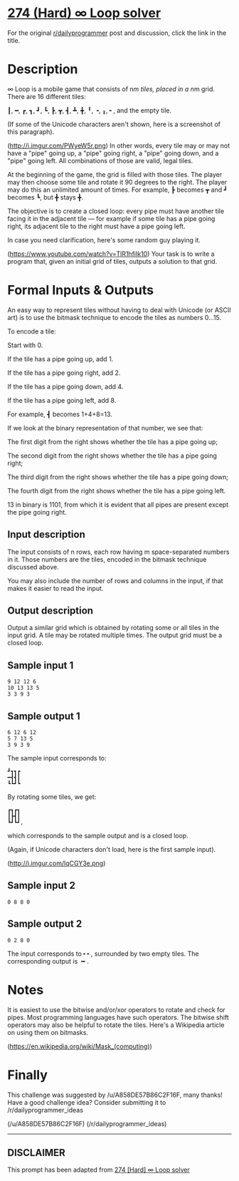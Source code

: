 # [274 (Hard) ∞ Loop solver](https://www.reddit.com/r/dailyprogrammer/comments/4rug59/20160708_challenge_274_hard_loop_solver/)

For the original [r/dailyprogrammer](https://www.reddit.com/r/dailyprogrammer/) post and discussion, click the link in the title.

# Description
∞ Loop is a mobile game that consists of n*m tiles, placed in a n*m grid. There are 16 different tiles:

┃, ━, ┏, ┓, ┛, ┗, ┣, ┳, ┫, ┻, ╋, ╹, ╺, ╻, ╸, and the empty tile.

(If some of the Unicode characters aren't shown, here is a screenshot of this paragraph).

(http://i.imgur.com/PWyeW5r.png)
In other words, every tile may or may not have a "pipe" going up, a "pipe" going right, a "pipe" going down, and a "pipe" going left. All combinations of those are valid, legal tiles.

At the beginning of the game, the grid is filled with those tiles. The player may then choose some tile and rotate it 90 degrees to the right. The player may do this an unlimited amount of times. For example, ┣ becomes ┳ and ┛ becomes ┗, but ╋ stays ╋.

The objective is to create a closed loop: every pipe must have another tile facing it in the adjacent tile — for example if some tile has a pipe going right, its adjacent tile to the right must have a pipe going left. 

In case you need clarification, here's some random guy playing it.

(https://www.youtube.com/watch?v=TlR1hfiIk10)
Your task is to write a program that, given an initial grid of tiles, outputs a solution to that grid.

# Formal Inputs & Outputs
An easy way to represent tiles without having to deal with Unicode (or ASCII art) is to use the bitmask technique to encode the tiles as numbers 0...15. 

To encode a tile:  

Start with 0.  

If the tile has a pipe going up, add 1.  

If the tile has a pipe going right, add 2.  

If the tile has a pipe going down, add 4.  

If the tile has a pipe going left, add 8.  

For example, ┫ becomes 1+4+8=13.

If we look at the binary representation of that number, we see that:  

The first digit from the right shows whether the tile has a pipe going up;  

The second digit from the right shows whether the tile has a pipe going right;   

The third digit from the right shows whether the tile has a pipe going down;  

The fourth digit from the right shows whether the tile has a pipe going left.  

13 in binary is 1101, from which it is evident that all pipes are present except the pipe going right.

## Input description
The input consists of n rows, each row having m space-separated numbers in it. Those numbers are the tiles, encoded in the bitmask technique discussed above.

You may also include the number of rows and columns in the input, if that makes it easier to read the input.

## Output description
Output a similar grid which is obtained by rotating some or all tiles in the input grid. A tile may be rotated multiple times. The output grid must be a closed loop.

## Sample input 1

```
9 12 12 6
10 13 13 5
3 3 9 3
```
## Sample output 1

```
6 12 6 12
5 7 13 5
3 9 3 9
```
The sample input corresponds to:


```
┛┓┓┏
━┫┫┃
┗┗┛┗
```
By rotating some tiles, we get:


```
┏┓┏┓
┃┣┫┃
┗┛┗┛,
```
which corresponds to the sample output and is a closed loop.

(Again, if Unicode characters don't load, here is the first sample input).

(http://i.imgur.com/lqCGY3e.png)
## Sample input 2

```
0 8 8 0
```
## Sample output 2

```
0 2 8 0
```
The input corresponds to ╸╸, surrounded by two empty tiles.
The corresponding output is ╺╸.

# Notes
It is easiest to use the bitwise and/or/xor operators to rotate and check for pipes. Most programming languages have such operators. The bitwise shift operators may also be helpful to rotate the tiles. Here's a Wikipedia article on using them on bitmasks.

(https://en.wikipedia.org/wiki/Mask_(computing))
# Finally
This challenge was suggested by /u/A858DE57B86C2F16F, many thanks! Have a good challenge idea?   Consider submitting it to /r/dailyprogrammer_ideas

(/u/A858DE57B86C2F16F)
(/r/dailyprogrammer_ideas)

----
## **DISCLAIMER**
This prompt has been adapted from [274 [Hard] ∞ Loop solver](https://www.reddit.com/r/dailyprogrammer/comments/4rug59/20160708_challenge_274_hard_loop_solver/
)
